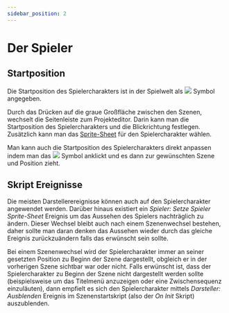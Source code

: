 ```yaml
---
sidebar_position: 2
---
```


# Der Spieler

## Startposition

Die Startposition des Spielercharakters ist in der Spielwelt als <img src="/img/screenshots/player-start.png" style={{height:12}} /> Symbol angegeben.

Durch das Drücken auf die graue Großfläche zwischen den Szenen, wechselt die Seitenleiste zum Projekteditor. Darin kann man die Startposition des Spielercharakters und die Blickrichtung festlegen. Zusätzlich kann man das [Sprite-Sheet](/docs/assets/sprites) für den Spielercharakter wählen.

Man kann auch die Startposition des Spielercharakters direkt anpassen indem man das <img src="/img/screenshots/player-start.png" style={{height:12}} /> Symbol anklickt und es dann zur gewünschten Szene und Position zieht.

## Skript Ereignisse

Die meisten Darstellerereignisse können auch auf den Spielercharakter angewendet werden. Darüber hinaus existiert ein _Spieler: Setze Spieler Sprite-Sheet_ Ereignis um das Aussehen des Spielers nachträglich zu ändern. Dieser Wechsel bleibt auch nach einem Szenenwechsel bestehen, daher sollte man daran denken das Aussehen wieder durch das gleiche Ereignis zurückzuändern falls das erwünscht sein sollte.

Bei einem Szenenwechsel wird der Spielercharakter immer an seiner gesetzten Position zu Beginn der Szene dargestellt, obgleich er in der vorherigen Szene sichtbar war oder nicht. Falls erwünscht ist, dass der Spielercharakter zu Beginn der Szene nicht dargestellt werden sollte (beispielsweise um das Titelmenü anzuzeigen oder eine Zwischensequenz einzuläuten), dann empfielt es sich den Spielercharakter mittels _Darsteller: Ausblenden_ Ereignis im Szenenstartskript (also der _On Init_ Skript) auszublenden.
